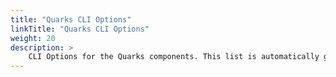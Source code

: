 ```yaml
---
title: "Quarks CLI Options"
linkTitle: "Quarks CLI Options"
weight: 20
description: >
    CLI Options for the Quarks components. This list is automatically generated.
---
```

